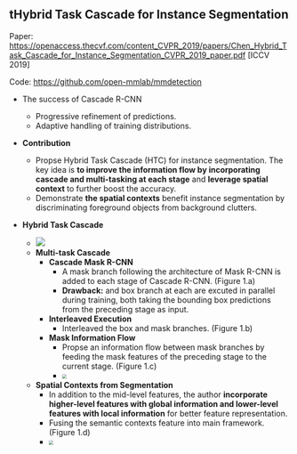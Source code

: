 ## tHybrid Task Cascade for Instance Segmentation

Paper: https://openaccess.thecvf.com/content_CVPR_2019/papers/Chen_Hybrid_Task_Cascade_for_Instance_Segmentation_CVPR_2019_paper.pdf [ICCV 2019]

Code: https://github.com/open-mmlab/mmdetection

- The success of Cascade R-CNN
  - Progressive refinement of predictions.
  - Adaptive handling of training distributions.

- **Contribution**
  - Propse Hybrid Task Cascade (HTC) for instance segmentation. The key idea is **to improve the information flow by incorporating cascade and multi-tasking at each stage** and **leverage spatial context** to further boost the accuracy.
  - Demonstrate **the spatial contexts** benefit instance segmentation by discriminating foreground objects from background clutters.

- **Hybrid Task Cascade**
  - ![](https://gitee.com/gggqq/src/raw/master/Cascade%20Mask%20R-CNN.png?raw=true)
  - **Multi-task Cascade**
    - **Cascade Mask R-CNN**
      - A mask branch following the architecture of Mask R-CNN is added to each stage of Cascade R-CNN. (Figure 1.a)
      - **Drawback:** and box branch at each are excuted in parallel during training, both taking the bounding box predictions from the preceding stage as input.
    - **Interleaved Execution**
      - Interleaved the box and mask branches. (Figure 1.b)
    - **Mask Information Flow**
      - Propse an information flow between mask branches by feeding the mask features of the preceding stage to the current stage. (Figure 1.c) 
      - <img src="https://gitee.com/gggqq/src/raw/master/multi-stage%20mask%20branches.png?raw=true" style="zoom:50%;" />
  - **Spatial Contexts from Segmentation**
    - In addition to the mid-level features, the author **incorporate higher-level features with global information and lower-level features with local information** for better feature representation. 
    - Fusing the semantic contexts feature into main framework. (Figure 1.d)
    - <img src="https://gitee.com/gggqq/src/raw/master/spatial%20contexts.png?raw=true" style="zoom:50%;" />